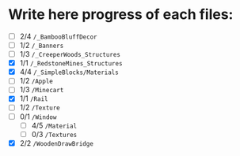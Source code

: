 # Write here progress of each files:
- [ ] 2/4 `/_BambooBluffDecor`
- [ ] 1/2 `/_Banners`
- [ ] 1/3 `/_CreeperWoods_Structures`
- [x] 1/1 `/_RedstoneMines_Structures`
- [x] 4/4 `/_SimpleBlocks/Materials`
- [ ] 1/2 `/Apple`
- [ ] 1/3 `/Minecart`
- [x] 1/1 `/Rail`
- [ ] 1/2 `/Texture`
- [ ] 0/1 `/Window`
    - [ ] 4/5 `/Material`
    - [ ] 0/3 `/Textures`
- [x] 2/2 `/WoodenDrawBridge`